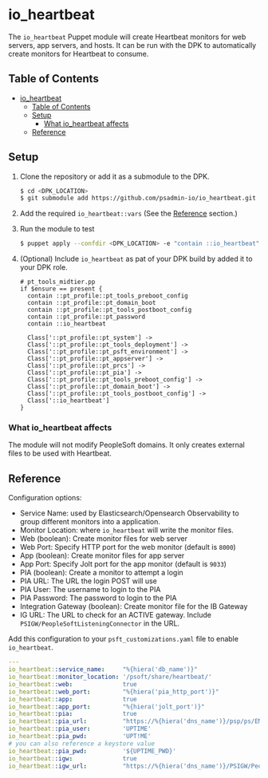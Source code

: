 # io_heartbeat

The `io_heartbeat` Puppet module will create Heartbeat monitors for web servers, app servers, and hosts. It can be run with the DPK to automatically create monitors for Heartbeat to consume. 

## Table of Contents

- [io\_heartbeat](#io_heartbeat)
  - [Table of Contents](#table-of-contents)
  - [Setup](#setup)
    - [What io\_heartbeat affects](#what-io_heartbeat-affects)
  - [Reference](#reference)

## Setup

1. Clone the repository or add it as a submodule to the DPK.

    ```bash
    $ cd <DPK_LOCATION>
    $ git submodule add https://github.com/psadmin-io/io_heartbeat.git modules/io_heartbeat
    ```
2. Add the required `io_heartbeat::vars` (See the [Reference](#reference) section.)
3. Run the module to test

    ```bash
    $ puppet apply --confdir <DPK_LOCATION> -e "contain ::io_heartbeat"
    ```

4. (Optional) Include `io_heartbeat` as pat of your DPK build by added it to your DPK role.

    ```puppet
    # pt_tools_midtier.pp
    if $ensure == present {
      contain ::pt_profile::pt_tools_preboot_config
      contain ::pt_profile::pt_domain_boot
      contain ::pt_profile::pt_tools_postboot_config
      contain ::pt_profile::pt_password
      contain ::io_heartbeat
      
      Class['::pt_profile::pt_system'] ->
      Class['::pt_profile::pt_tools_deployment'] ->
      Class['::pt_profile::pt_psft_environment'] ->
      Class['::pt_profile::pt_appserver'] ->
      Class['::pt_profile::pt_prcs'] ->
      Class['::pt_profile::pt_pia'] ->
      Class['::pt_profile::pt_tools_preboot_config'] ->
      Class['::pt_profile::pt_domain_boot'] ->
      Class['::pt_profile::pt_tools_postboot_config'] ->
      Class['::io_heartbeat']
    }
    ```

### What io_heartbeat affects 

The module will not modify PeopleSoft domains. It only creates external files to be used with Heartbeat. 

## Reference

Configuration options:

* Service Name: used by Elasticsearch/Opensearch Observability to group different monitors into a application.
* Monitor Location: where `io_heartbeat` will write the monitor files.
* Web (boolean): Create monitor files for web server
* Web Port: Specify HTTP port for the web monitor (default is `8000`)
* App (boolean): Create monitor files for app server
* App Port: Specify Jolt port for the app monitor (default is `9033`)
* PIA (boolean): Create a monitor to attempt a login
* PIA URL: The URL the login POST will use
* PIA User: The username to login to the PIA
* PIA Password: The password to login to the PIA
* Integration Gateway (boolean): Create monitor file for the IB Gateway
* IG URL: The URL to check for an ACTIVE gateway. Include `PSIGW/PeopleSoftListeningConnector` in the URL.

Add this configuration to your `psft_customizations.yaml` file to enable `io_heartbeat`.

```yaml
---
io_heartbeat::service_name:     "%{hiera('db_name')}"
io_heartbeat::monitor_location: '/psoft/share/heartbeat/'
io_heartbeat::web:              true
io_heartbeat::web_port:         "%{hiera('pia_http_port')}"
io_heartbeat::app:              true
io_heartbeat::app_port:         "%{hiera('jolt_port')}"
io_heartbeat::pia:              true
io_heartbeat::pia_url:          "https://%{hiera('dns_name')}/psp/ps/EMPLOYEE/ELM"
io_heartbeat::pia_user:         'UPTIME'
io_heartbeat::pia_pwd:          'UPT!ME' 
# you can also reference a keystore value
io_heartbeat::pia_pwd:          '${UPTIME_PWD}'
io_heartbeat::igw:              true
io_heartbeat::igw_url:          "https://%{hiera('dns_name')}/PSIGW/PeopleSoftListeningConnector"
```
